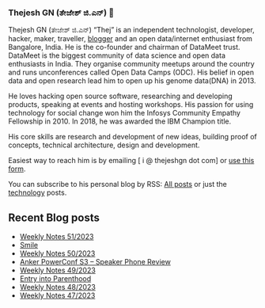 ### Thejesh GN (ತೇಜೇಶ್ ಜಿ.ಎನ್) 👋

Thejesh GN (ತೇಜೇಶ್ ಜಿ.ಎನ್) “Thej” is an independent technologist, developer, hacker, maker, traveller, [blogger](https://thejeshgn.com/) and an open data/internet enthusiast from Bangalore, India. He is the co-founder and chairman of DataMeet trust. DataMeet is the biggest community of data science and open data enthusiasts in India. They organise community meetups around the country and runs unconferences called Open Data Camps (ODC). His belief in open data and open research lead him to open up his genome data(DNA) in 2013.

He loves hacking open source software, researching and developing products, speaking at events and hosting workshops. His passion for using technology for social change won him the Infosys Community Empathy Fellowship in 2010. In 2018, he was awarded the IBM Champion title.

His core skills are research and development of new ideas, building proof of concepts, technical architecture, design and development.

Easiest way to reach him is by emailing [ i @ thejeshgn dot com] or [use this form](https://thejeshgn.com/contact/).

You can subscribe to his personal blog by RSS: [All posts](https://feeds.thejeshgn.com/thejeshgn) or just the [technology](https://feeds.thejeshgn.com/technology) posts.

## Recent Blog posts
<!-- BLOG-POST-LIST:START -->
- [Weekly Notes 51/2023](https://thejeshgn.com/2023/12/22/weekly-notes-51-2023/)
- [Smile](https://thejeshgn.com/2023/12/20/smile/)
- [Weekly Notes 50/2023](https://thejeshgn.com/2023/12/15/weekly-notes-50-2023/)
- [Anker PowerConf S3 – Speaker Phone Review](https://thejeshgn.com/2023/12/14/anker-powerconf-s3-speaker-phone-review/)
- [Weekly Notes 49/2023](https://thejeshgn.com/2023/12/08/weekly-notes-49-2023/)
- [Entry into Parenthood](https://thejeshgn.com/2023/12/05/entry-into-parenthood/)
- [Weekly Notes 48/2023](https://thejeshgn.com/2023/12/01/weekly-notes-48-2023/)
- [Weekly Notes 47/2023](https://thejeshgn.com/2023/11/24/weekly-notes-47-2023/)
<!-- BLOG-POST-LIST:END -->
